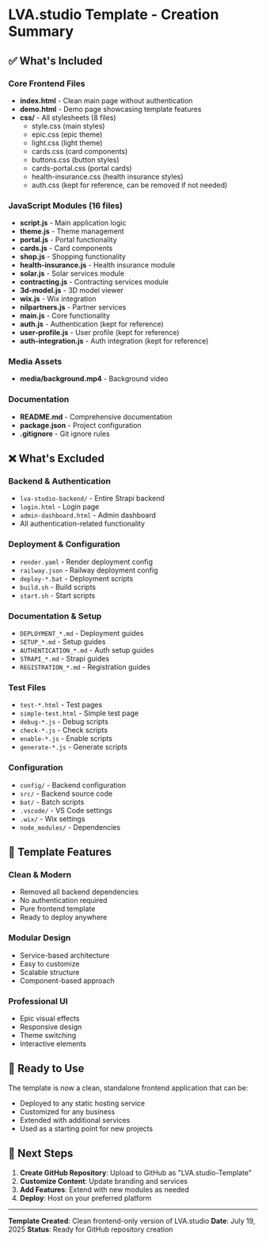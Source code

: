 # LVA.studio Template - Creation Summary

## ✅ What's Included

### Core Frontend Files
- **index.html** - Clean main page without authentication
- **demo.html** - Demo page showcasing template features
- **css/** - All stylesheets (8 files)
  - style.css (main styles)
  - epic.css (epic theme)
  - light.css (light theme)
  - cards.css (card components)
  - buttons.css (button styles)
  - cards-portal.css (portal cards)
  - health-insurance.css (health insurance styles)
  - auth.css (kept for reference, can be removed if not needed)

### JavaScript Modules (16 files)
- **script.js** - Main application logic
- **theme.js** - Theme management
- **portal.js** - Portal functionality
- **cards.js** - Card components
- **shop.js** - Shopping functionality
- **health-insurance.js** - Health insurance module
- **solar.js** - Solar services module
- **contracting.js** - Contracting services module
- **3d-model.js** - 3D model viewer
- **wix.js** - Wix integration
- **nilpartners.js** - Partner services
- **main.js** - Core functionality
- **auth.js** - Authentication (kept for reference)
- **user-profile.js** - User profile (kept for reference)
- **auth-integration.js** - Auth integration (kept for reference)

### Media Assets
- **media/background.mp4** - Background video

### Documentation
- **README.md** - Comprehensive documentation
- **package.json** - Project configuration
- **.gitignore** - Git ignore rules

## ❌ What's Excluded

### Backend & Authentication
- `lva-studio-backend/` - Entire Strapi backend
- `login.html` - Login page
- `admin-dashboard.html` - Admin dashboard
- All authentication-related functionality

### Deployment & Configuration
- `render.yaml` - Render deployment config
- `railway.json` - Railway deployment config
- `deploy-*.bat` - Deployment scripts
- `build.sh` - Build scripts
- `start.sh` - Start scripts

### Documentation & Setup
- `DEPLOYMENT_*.md` - Deployment guides
- `SETUP_*.md` - Setup guides
- `AUTHENTICATION_*.md` - Auth setup guides
- `STRAPI_*.md` - Strapi guides
- `REGISTRATION_*.md` - Registration guides

### Test Files
- `test-*.html` - Test pages
- `simple-test.html` - Simple test page
- `debug-*.js` - Debug scripts
- `check-*.js` - Check scripts
- `enable-*.js` - Enable scripts
- `generate-*.js` - Generate scripts

### Configuration
- `config/` - Backend configuration
- `src/` - Backend source code
- `bat/` - Batch scripts
- `.vscode/` - VS Code settings
- `.wix/` - Wix settings
- `node_modules/` - Dependencies

## 🎯 Template Features

### Clean & Modern
- Removed all backend dependencies
- No authentication required
- Pure frontend template
- Ready to deploy anywhere

### Modular Design
- Service-based architecture
- Easy to customize
- Scalable structure
- Component-based approach

### Professional UI
- Epic visual effects
- Responsive design
- Theme switching
- Interactive elements

## 🚀 Ready to Use

The template is now a clean, standalone frontend application that can be:
- Deployed to any static hosting service
- Customized for any business
- Extended with additional services
- Used as a starting point for new projects

## 📝 Next Steps

1. **Create GitHub Repository**: Upload to GitHub as "LVA.studio-Template"
2. **Customize Content**: Update branding and services
3. **Add Features**: Extend with new modules as needed
4. **Deploy**: Host on your preferred platform

---

**Template Created**: Clean frontend-only version of LVA.studio
**Date**: July 19, 2025
**Status**: Ready for GitHub repository creation 